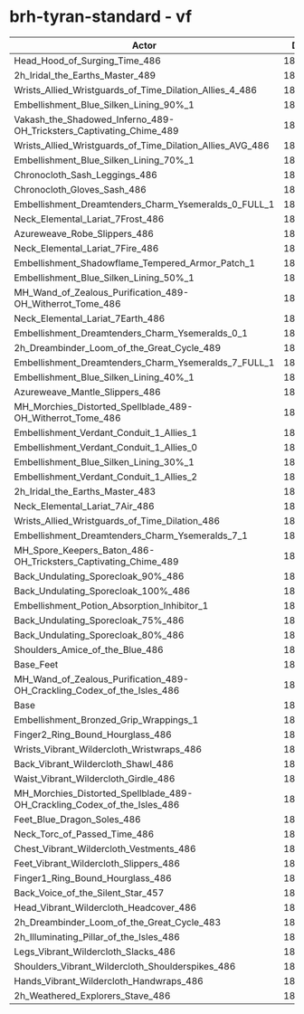 # brh-tyran-standard - vf
| Actor | DPS | Increase |
|---|:---:|:---:|
|Head_Hood_of_Surging_Time_486|188898|1.86%|
|2h_Iridal_the_Earths_Master_489|188609|1.71%|
|Wrists_Allied_Wristguards_of_Time_Dilation_Allies_4_486|188299|1.54%|
|Embellishment_Blue_Silken_Lining_90%_1|188240|1.51%|
|Vakash_the_Shadowed_Inferno_489-OH_Tricksters_Captivating_Chime_489|187906|1.33%|
|Wrists_Allied_Wristguards_of_Time_Dilation_Allies_AVG_486|187864|1.31%|
|Embellishment_Blue_Silken_Lining_70%_1|187656|1.19%|
|Chronocloth_Sash_Leggings_486|187598|1.16%|
|Chronocloth_Gloves_Sash_486|187254|0.98%|
|Embellishment_Dreamtenders_Charm_Ysemeralds_0_FULL_1|187222|0.96%|
|Neck_Elemental_Lariat_7Frost_486|187076|0.88%|
|Azureweave_Robe_Slippers_486|187060|0.87%|
|Neck_Elemental_Lariat_7Fire_486|187043|0.86%|
|Embellishment_Shadowflame_Tempered_Armor_Patch_1|186967|0.82%|
|Embellishment_Blue_Silken_Lining_50%_1|186928|0.80%|
|MH_Wand_of_Zealous_Purification_489-OH_Witherrot_Tome_486|186868|0.77%|
|Neck_Elemental_Lariat_7Earth_486|186750|0.70%|
|Embellishment_Dreamtenders_Charm_Ysemeralds_0_1|186707|0.68%|
|2h_Dreambinder_Loom_of_the_Great_Cycle_489|186696|0.68%|
|Embellishment_Dreamtenders_Charm_Ysemeralds_7_FULL_1|186685|0.67%|
|Embellishment_Blue_Silken_Lining_40%_1|186681|0.67%|
|Azureweave_Mantle_Slippers_486|186680|0.67%|
|MH_Morchies_Distorted_Spellblade_489-OH_Witherrot_Tome_486|186562|0.60%|
|Embellishment_Verdant_Conduit_1_Allies_1|186439|0.54%|
|Embellishment_Verdant_Conduit_1_Allies_0|186408|0.52%|
|Embellishment_Blue_Silken_Lining_30%_1|186348|0.49%|
|Embellishment_Verdant_Conduit_1_Allies_2|186342|0.48%|
|2h_Iridal_the_Earths_Master_483|186306|0.47%|
|Neck_Elemental_Lariat_7Air_486|186283|0.45%|
|Wrists_Allied_Wristguards_of_Time_Dilation_486|186235|0.43%|
|Embellishment_Dreamtenders_Charm_Ysemeralds_7_1|186106|0.36%|
|MH_Spore_Keepers_Baton_486-OH_Tricksters_Captivating_Chime_489|186054|0.33%|
|Back_Undulating_Sporecloak_90%_486|185873|0.23%|
|Back_Undulating_Sporecloak_100%_486|185845|0.22%|
|Embellishment_Potion_Absorption_Inhibitor_1|185840|0.21%|
|Back_Undulating_Sporecloak_75%_486|185735|0.16%|
|Back_Undulating_Sporecloak_80%_486|185729|0.15%|
|Shoulders_Amice_of_the_Blue_486|185728|0.15%|
|Base_Feet|185657|0.12%|
|MH_Wand_of_Zealous_Purification_489-OH_Crackling_Codex_of_the_Isles_486|185572|0.07%|
|Base|185443|0.00%|
|Embellishment_Bronzed_Grip_Wrappings_1|185430|-0.01%|
|Finger2_Ring_Bound_Hourglass_486|185397|-0.02%|
|Wrists_Vibrant_Wildercloth_Wristwraps_486|185391|-0.03%|
|Back_Vibrant_Wildercloth_Shawl_486|185339|-0.06%|
|Waist_Vibrant_Wildercloth_Girdle_486|185311|-0.07%|
|MH_Morchies_Distorted_Spellblade_489-OH_Crackling_Codex_of_the_Isles_486|185265|-0.10%|
|Feet_Blue_Dragon_Soles_486|185206|-0.13%|
|Neck_Torc_of_Passed_Time_486|185187|-0.14%|
|Chest_Vibrant_Wildercloth_Vestments_486|185043|-0.22%|
|Feet_Vibrant_Wildercloth_Slippers_486|185035|-0.22%|
|Finger1_Ring_Bound_Hourglass_486|184998|-0.24%|
|Back_Voice_of_the_Silent_Star_457|184865|-0.31%|
|Head_Vibrant_Wildercloth_Headcover_486|184858|-0.32%|
|2h_Dreambinder_Loom_of_the_Great_Cycle_483|184809|-0.34%|
|2h_Illuminating_Pillar_of_the_Isles_486|184725|-0.39%|
|Legs_Vibrant_Wildercloth_Slacks_486|184602|-0.45%|
|Shoulders_Vibrant_Wildercloth_Shoulderspikes_486|184538|-0.49%|
|Hands_Vibrant_Wildercloth_Handwraps_486|184435|-0.54%|
|2h_Weathered_Explorers_Stave_486|184326|-0.60%|

